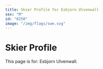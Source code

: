 ```yaml
---
title: Skier Profile for Esbjorn Ulvenwall
sex: "M"
id: "8250"
image: "/img/flags/swe.svg" 
---
```


# Skier Profile

This page is for: Esbjorn Ulvenwall.
    